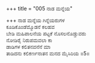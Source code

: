 +++
title = "005 ನಾಡ ಮನ್ನೆಯ"

+++
ನಾಡ ಮನ್ನೆಯ ಗಿನ್ನೆಯರುಗಳ  
ಕೂಡಿಕೊಂಡೆಮ್ಮೊಡನೆ ಕಲಹವ  
ಬೇಡಿ ಮಹಿಪಾಲನೆಯ ಪಟ್ಟಕೆ ನೊಸಲನೊಡ್ಡುವರು  
ನೋಡಿರೈ ನಿರುಪಮವಲಾ ಕಾ  
ಡಾಡಿಗಳ ಕಲಿತನವನೆನೆ ಮಾ  
ತಾಡಿದನು ಕಲಿಕರ್ಣನಾತನ ಮನದ ಮೈಸಿರಿಯ     ॥5॥
